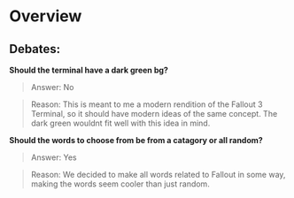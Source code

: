 # Overview

## Debates:

**Should the terminal have a dark green bg?**

> Answer: No

> Reason: This is meant to me a modern rendition of the Fallout 3 Terminal, so it should have modern ideas of the same concept. The dark green wouldnt fit well with this idea in mind.

**Should the words to choose from be from a catagory or all random?**

> Answer: Yes

> Reason: We decided to make all words related to Fallout in some way, making the words seem cooler than just random.